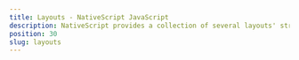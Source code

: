```yaml
---
title: Layouts - NativeScript JavaScript
description: NativeScript provides a collection of several layouts' structures(StackLayout, GridLayout, AbsoluteLayout, DockLayout, FlexboxLayout, WrapLayout), which are used for setting up the position of the views on the screen. The examples cover the main scenarios for using those layout containers inside a NativeScript project.
position: 30
slug: layouts
---
```

